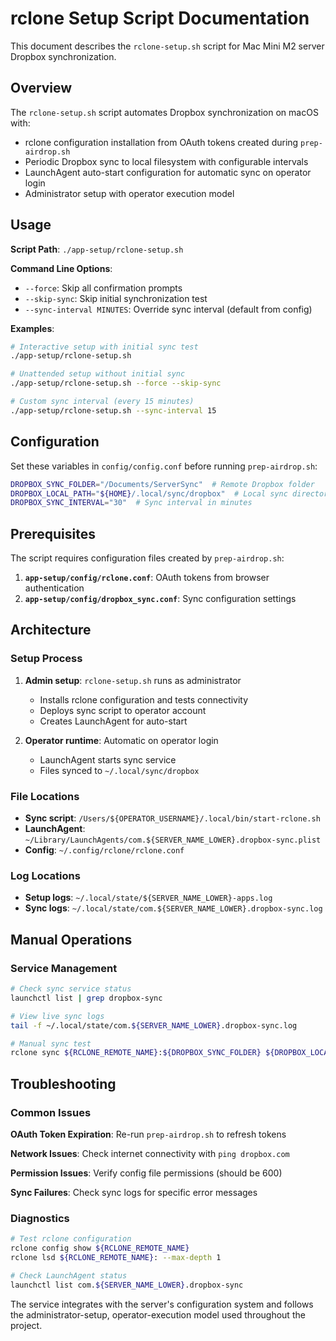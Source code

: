 # rclone Setup Script Documentation

This document describes the `rclone-setup.sh` script for Mac Mini M2 server Dropbox synchronization.

## Overview

The `rclone-setup.sh` script automates Dropbox synchronization on macOS with:

- rclone configuration installation from OAuth tokens created during `prep-airdrop.sh`
- Periodic Dropbox sync to local filesystem with configurable intervals
- LaunchAgent auto-start configuration for automatic sync on operator login
- Administrator setup with operator execution model

## Usage

**Script Path**: `./app-setup/rclone-setup.sh`

**Command Line Options**:

- `--force`: Skip all confirmation prompts
- `--skip-sync`: Skip initial synchronization test
- `--sync-interval MINUTES`: Override sync interval (default from config)

**Examples**:

```bash
# Interactive setup with initial sync test
./app-setup/rclone-setup.sh

# Unattended setup without initial sync
./app-setup/rclone-setup.sh --force --skip-sync

# Custom sync interval (every 15 minutes)
./app-setup/rclone-setup.sh --sync-interval 15
```

## Configuration

Set these variables in `config/config.conf` before running `prep-airdrop.sh`:

```bash
DROPBOX_SYNC_FOLDER="/Documents/ServerSync"  # Remote Dropbox folder
DROPBOX_LOCAL_PATH="${HOME}/.local/sync/dropbox"  # Local sync directory
DROPBOX_SYNC_INTERVAL="30"  # Sync interval in minutes
```

## Prerequisites

The script requires configuration files created by `prep-airdrop.sh`:

1. **`app-setup/config/rclone.conf`**: OAuth tokens from browser authentication
2. **`app-setup/config/dropbox_sync.conf`**: Sync configuration settings

## Architecture

### Setup Process

1. **Admin setup**: `rclone-setup.sh` runs as administrator
   - Installs rclone configuration and tests connectivity
   - Deploys sync script to operator account
   - Creates LaunchAgent for auto-start

2. **Operator runtime**: Automatic on operator login
   - LaunchAgent starts sync service
   - Files synced to `~/.local/sync/dropbox`

### File Locations

- **Sync script**: `/Users/${OPERATOR_USERNAME}/.local/bin/start-rclone.sh`
- **LaunchAgent**: `~/Library/LaunchAgents/com.${SERVER_NAME_LOWER}.dropbox-sync.plist`
- **Config**: `~/.config/rclone/rclone.conf`

### Log Locations

- **Setup logs**: `~/.local/state/${SERVER_NAME_LOWER}-apps.log`
- **Sync logs**: `~/.local/state/com.${SERVER_NAME_LOWER}.dropbox-sync.log`

## Manual Operations

### Service Management

```bash
# Check sync service status
launchctl list | grep dropbox-sync

# View live sync logs
tail -f ~/.local/state/com.${SERVER_NAME_LOWER}.dropbox-sync.log

# Manual sync test
rclone sync ${RCLONE_REMOTE_NAME}:${DROPBOX_SYNC_FOLDER} ${DROPBOX_LOCAL_PATH}
```

## Troubleshooting

### Common Issues

**OAuth Token Expiration**: Re-run `prep-airdrop.sh` to refresh tokens

**Network Issues**: Check internet connectivity with `ping dropbox.com`

**Permission Issues**: Verify config file permissions (should be 600)

**Sync Failures**: Check sync logs for specific error messages

### Diagnostics

```bash
# Test rclone configuration
rclone config show ${RCLONE_REMOTE_NAME}
rclone lsd ${RCLONE_REMOTE_NAME}: --max-depth 1

# Check LaunchAgent status
launchctl list com.${SERVER_NAME_LOWER}.dropbox-sync
```

The service integrates with the server's configuration system and follows the administrator-setup, operator-execution model used throughout the project.
